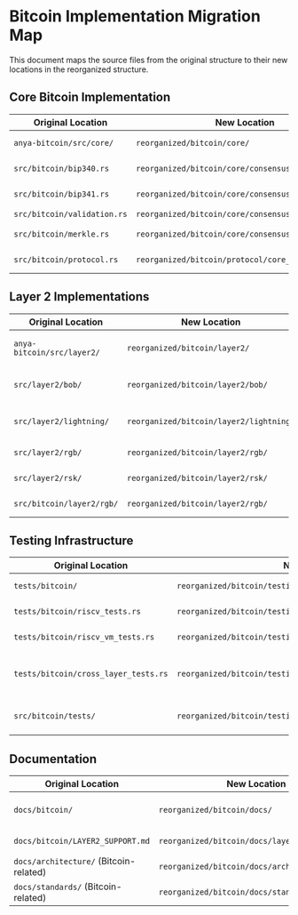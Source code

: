 # Bitcoin Implementation Migration Map

This document maps the source files from the original structure to their new locations in the reorganized structure.

## Core Bitcoin Implementation

| Original Location | New Location | Description |
|-------------------|--------------|-------------|
| `anya-bitcoin/src/core/` | `reorganized/bitcoin/core/` | Core Bitcoin functionality |
| `src/bitcoin/bip340.rs` | `reorganized/bitcoin/core/consensus/bip340.rs` | BIP-340 implementation |
| `src/bitcoin/bip341.rs` | `reorganized/bitcoin/core/consensus/bip341.rs` | BIP-341 implementation |
| `src/bitcoin/validation.rs` | `reorganized/bitcoin/core/consensus/validation.rs` | Validation logic |
| `src/bitcoin/merkle.rs` | `reorganized/bitcoin/core/consensus/merkle.rs` | Merkle tree implementation |
| `src/bitcoin/protocol.rs` | `reorganized/bitcoin/protocol/core_protocol.rs` | Protocol implementation |

## Layer 2 Implementations

| Original Location | New Location | Description |
|-------------------|--------------|-------------|
| `anya-bitcoin/src/layer2/` | `reorganized/bitcoin/layer2/` | Layer 2 implementation base |
| `src/layer2/bob/` | `reorganized/bitcoin/layer2/bob/` | Bitcoin Optimistic Blockchain |
| `src/layer2/lightning/` | `reorganized/bitcoin/layer2/lightning/` | Lightning Network implementation |
| `src/layer2/rgb/` | `reorganized/bitcoin/layer2/rgb/` | RGB Protocol implementation |
| `src/layer2/rsk/` | `reorganized/bitcoin/layer2/rsk/` | RSK integration |
| `src/bitcoin/layer2/rgb/` | `reorganized/bitcoin/layer2/rgb/` | RGB Protocol (merged) |

## Testing Infrastructure

| Original Location | New Location | Description |
|-------------------|--------------|-------------|
| `tests/bitcoin/` | `reorganized/bitcoin/testing/` | Bitcoin tests base |
| `tests/bitcoin/riscv_tests.rs` | `reorganized/bitcoin/testing/riscv/riscv_tests.rs` | RISC-V tests |
| `tests/bitcoin/riscv_vm_tests.rs` | `reorganized/bitcoin/testing/riscv/riscv_vm_tests.rs` | RISC-V VM tests |
| `tests/bitcoin/cross_layer_tests.rs` | `reorganized/bitcoin/testing/integration/cross_layer_tests.rs` | Cross-layer integration tests |
| `src/bitcoin/tests/` | `reorganized/bitcoin/testing/core/` | Core Bitcoin tests |

## Documentation

| Original Location | New Location | Description |
|-------------------|--------------|-------------|
| `docs/bitcoin/` | `reorganized/bitcoin/docs/` | Bitcoin documentation base |
| `docs/bitcoin/LAYER2_SUPPORT.md` | `reorganized/bitcoin/docs/layer2/OVERVIEW.md` | Layer 2 documentation |
| `docs/architecture/` (Bitcoin-related) | `reorganized/bitcoin/docs/architecture/` | Architecture documentation |
| `docs/standards/` (Bitcoin-related) | `reorganized/bitcoin/docs/standards/` | Standards documentation | 